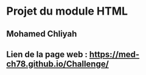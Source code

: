 # Projet du module HTML
## Mohamed Chliyah
## Lien de la page web : https://med-ch78.github.io/Challenge/
